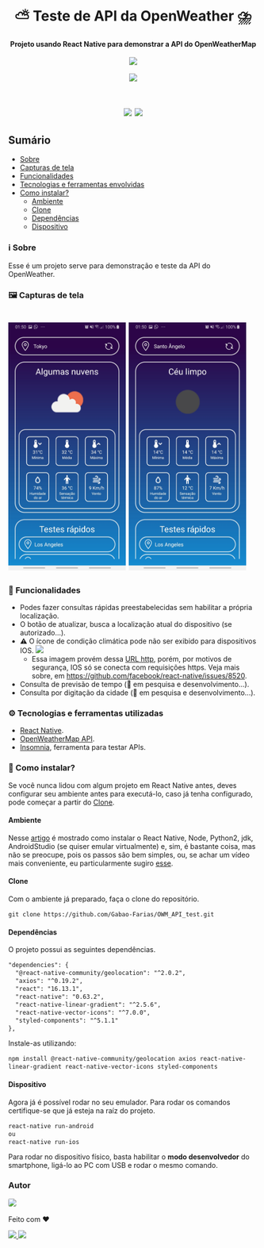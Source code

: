 <h1 align="center">⛅ Teste de API da OpenWeather ⛈️</h1>
<h4 align="center">Projeto usando React Native para demonstrar a API do OpenWeatherMap </h4>

<p align="center">
    <a href="https://reactnative.dev/">
        <img src="https://upload.wikimedia.org/wikipedia/commons/a/a7/React-icon.svg" width=250px />
    </a>
</p>

<p align="center">
    <a href="https://openweathermap.org/">
        <img src="https://upload.wikimedia.org/wikipedia/commons/f/f6/OpenWeather-Logo.jpg" width=350px />
    </a>
</p>

<h1 align="center">
 <img src="https://img.shields.io/badge/License-MIT-%23A214D0">
 <img src="https://img.shields.io/github/last-commit/Gabao-Farias/OWM_API_test">
</h1>

## Sumário
* [Sobre](#ℹ%EF%B8%8F-sobre)
* [Capturas de tela](#%EF%B8%8F-capturas-de-tela)
* [Funcionalidades](#-funcionalidades)
* [Tecnologias e ferramentas envolvidas](#%EF%B8%8F-tecnologias-e-ferramentas-utilizadas)
* [Como instalar?](#-como-instalar)
  * [Ambiente](#-ambiente)
  * [Clone](#-clone)
  * [Dependências](#-dependências)
  * [Dispositivo](#-dispositivo)

### ℹ️ Sobre
Esse é um projeto serve para demonstração e teste da API do OpenWeather.

### 🖼️ Capturas de tela
<h1>
 <img height="500" src="src\assets\Screenshot_20200806-015006_OWM_API_test.jpg">
 <img height="500" src="src\assets\Screenshot_20200806-015017_OWM_API_test.jpg">
</h1>

### 🥏 Funcionalidades
* Podes fazer consultas rápidas preestabelecidas sem habilitar a própria localização.
* O botão de atualizar, busca a localização atual do dispositivo (se autorizado...).
* ⚠️ O ícone de condição climática pode não ser exibido para dispositivos IOS.
  ![](http://openweathermap.org/img/wn/10d@2x.png)
  * Essa imagem provém dessa [URL http](http://openweathermap.org/img/wn/10d@2x.png), porém, por motivos de segurança, IOS só se conecta com requisições https. Veja mais sobre, em https://github.com/facebook/react-native/issues/8520.
* Consulta de previsão de tempo (🚧 em pesquisa e desenvolvimento...).
* Consulta por digitação da cidade (🚧 em pesquisa e desenvolvimento...).

### ⚙️ Tecnologias e ferramentas utilizadas
* [React Native](https://reactnative.dev/).
* [OpenWeatherMap API](https://openweathermap.org/).
* [Insomnia](https://insomnia.rest/), ferramenta para testar APIs.

### 🚀 Como instalar?
Se você nunca lidou com algum projeto em React Native antes, deves configurar seu ambiente antes para executá-lo, caso já tenha configurado, pode começar a partir do [Clone](#-clone).

#### Ambiente
Nesse [artigo](https://medium.com/@guilherme_andrade2/instala%C3%A7%C3%A3o-react-native-cli-em-windows-f6c5b59a29cb) é mostrado como instalar o React Native, Node, Python2, jdk, AndroidStudio (se quiser emular virtualmente) e, sim, é bastante coisa, mas não se preocupe, pois os passos são bem simples, ou, se achar um vídeo mais conveniente, eu particularmente sugiro [esse](https://www.youtube.com/watch?v=pqHMvj5_Xs0).

#### Clone
Com o ambiente já preparado, faça o clone do repositório.

````
git clone https://github.com/Gabao-Farias/OWM_API_test.git
````

#### Dependências
O projeto possui as seguintes dependências.

````
"dependencies": {
  "@react-native-community/geolocation": "^2.0.2",
  "axios": "^0.19.2",
  "react": "16.13.1",
  "react-native": "0.63.2",
  "react-native-linear-gradient": "^2.5.6",
  "react-native-vector-icons": "^7.0.0",
  "styled-components": "^5.1.1"
},
````

Instale-as utilizando:

````
npm install @react-native-community/geolocation axios react-native-linear-gradient react-native-vector-icons styled-components
````

#### Dispositivo
Agora já é possível rodar no seu emulador. Para rodar os comandos certifique-se que já esteja na raíz do projeto.

````
react-native run-android
ou
react-native run-ios
````

Para rodar no dispositivo físico, basta habilitar o **modo desenvolvedor** do smartphone, ligá-lo ao PC com USB e rodar o mesmo comando.

### Autor

<p>
  <a href="https://github.com/Gabao-Farias">
    <img style="border-radius: 15%" width=100 src="https://avatars1.githubusercontent.com/u/61251953?s=460&u=0ab0136d89a2577f4a73f1848bc1f849634d99cd&v=4"/>
  </a>
</p>

Feito com :heart:

<a href="https://www.linkedin.com/in/gabriel-taborda-farias-26b9b8160/">
  <img src="https://img.shields.io/badge/-Gabriel Taborda Farias-0077b5?style=flat&labelColor=0077b5&logo=linkedin&logoColor=white"/>
</a>

<a href="mailto:gabrielfariasbass@gmail.com">
  <img src="https://img.shields.io/badge/-gabrielfariasbass@gmail.com-c14438?style=flat&labelColor=c14438&logo=gmail&logoColor=white"/>
</a>
